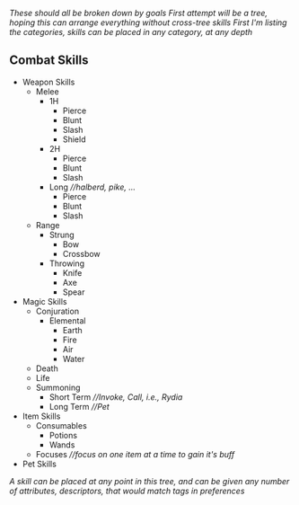 _These should all be broken down by goals_
_First attempt will be a tree, hoping this can arrange everything without cross-tree skills_
_First I'm listing the categories, skills can be placed in any category, at any depth_

## Combat Skills ##

  * Weapon Skills
    * Melee
      * 1H
        * Pierce
        * Blunt
        * Slash
        * Shield
      * 2H
        * Pierce
        * Blunt
        * Slash
      * Long _//halberd, pike, ..._
        * Pierce
        * Blunt
        * Slash
    * Range
      * Strung
        * Bow
        * Crossbow
      * Throwing
        * Knife
        * Axe
        * Spear
  * Magic Skills
    * Conjuration
      * Elemental
        * Earth
        * Fire
        * Air
        * Water
    * Death
    * Life
    * Summoning
      * Short Term _//Invoke, Call, i.e., Rydia_
      * Long Term _//Pet_
  * Item Skills
    * Consumables
      * Potions
      * Wands
    * Focuses _//focus on one item at a time to gain it's buff_
  * Pet Skills

_A skill can be placed at any point in this tree, and can be given any number of attributes, descriptors, that would match tags in preferences_